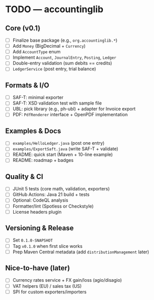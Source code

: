 # TODO — accountinglib

## Core (v0.1)
- [ ] Finalize base package (e.g., `org.accountinglib.*`)
- [ ] Add `Money` (BigDecimal + `Currency`)
- [ ] Add `AccountType` enum
- [ ] Implement `Account`, `JournalEntry`, `Posting`, `Ledger`
- [ ] Double-entry validation (sum debits == credits)
- [ ] `LedgerService` (post entry, trial balance)

## Formats & I/O
- [ ] SAF-T: minimal exporter
- [ ] SAF-T: XSD validation test with sample file
- [ ] UBL: pick library (e.g., ph-ubl) + adapter for Invoice export
- [ ] PDF: `PdfRenderer` interface + OpenPDF implementation

## Examples & Docs
- [ ] `examples/HelloLedger.java` (post one entry)
- [ ] `examples/ExportSaft.java` (write SAF-T + validate)
- [ ] README: quick start (Maven + 10-line example)
- [ ] README: roadmap + badges

## Quality & CI
- [ ] JUnit 5 tests (core math, validation, exporters)
- [ ] GitHub Actions: Java 21 build + tests
- [ ] Optional: CodeQL analysis
- [ ] Formatter/lint (Spotless or Checkstyle)
- [ ] License headers plugin

## Versioning & Release
- [ ] Set `0.1.0-SNAPSHOT`
- [ ] Tag `v0.1.0` when first slice works
- [ ] Prep Maven Central metadata (add `distributionManagement` later)

## Nice-to-have (later)
- [ ] Currency rates service + FX gain/loss (agio/disagio)
- [ ] VAT helpers (EU) / sales tax (US)
- [ ] SPI for custom exporters/importers
